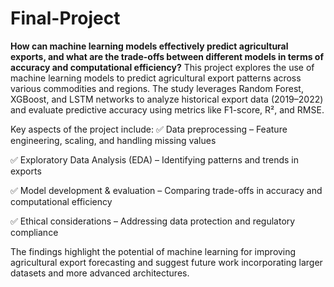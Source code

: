 # Final-Project
**How can machine learning models effectively predict agricultural exports, and what are the trade-offs between different models in terms of accuracy and computational efficiency?**
This project explores the use of machine learning models to predict agricultural export patterns across various commodities and regions. The study leverages Random Forest, XGBoost, and LSTM networks to analyze historical export data (2019–2022) and evaluate predictive accuracy using metrics like F1-score, R², and RMSE.

Key aspects of the project include:
✅ Data preprocessing – Feature engineering, scaling, and handling missing values

✅ Exploratory Data Analysis (EDA) – Identifying patterns and trends in exports

✅ Model development & evaluation – Comparing trade-offs in accuracy and computational efficiency

✅ Ethical considerations – Addressing data protection and regulatory compliance

The findings highlight the potential of machine learning for improving agricultural export forecasting and suggest future work incorporating larger datasets and more advanced architectures.

